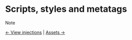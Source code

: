 # Scripts, styles and metatags

> [!NOTE]
> [← View injections](view-injections.md) |
> [Assets →](asset.md)
